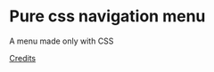 # Pure css navigation menu

A menu made only with CSS

[Credits](https://codepen.io/plavookac/pen/qomrMw)
